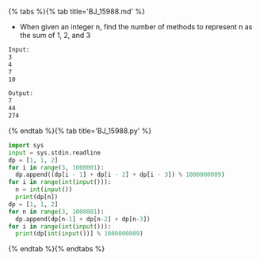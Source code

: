 {% tabs %}{% tab title='BJ_15988.md' %}

* When given an integer n, find the number of methods to represent n as the sum of 1, 2, and 3

```txt
Input:
3
4
7
10

Output:
7
44
274
```

{% endtab %}{% tab title='BJ_15988.py' %}

```py
import sys
input = sys.stdin.readline
dp = [1, 1, 2]
for i in range(3, 1000001):
  dp.append((dp[i - 1] + dp[i - 2] + dp[i - 3]) % 1000000009)
for i in range(int(input())):
  n = int(input())
  print(dp[n])
dp = [1, 1, 2]
for n in range(3, 1000001):
  dp.append(dp[n-1] + dp[n-2] + dp[n-3])
for i in range(int(input())):
  print(dp[int(input())] % 1000000009)
```

{% endtab %}{% endtabs %}
